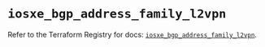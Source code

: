 # `iosxe_bgp_address_family_l2vpn`

Refer to the Terraform Registry for docs: [`iosxe_bgp_address_family_l2vpn`](https://registry.terraform.io/providers/ciscodevnet/iosxe/0.9.3/docs/resources/bgp_address_family_l2vpn).
